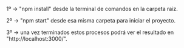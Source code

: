 1º -> "npm install" desde la terminal de comandos en la carpeta raiz.



2º -> "npm start" desde esa misma carpeta para iniciar el proyecto.



3º -> una vez terminados estos procesos podrá ver el resultado en "http://localhost:3000/".
